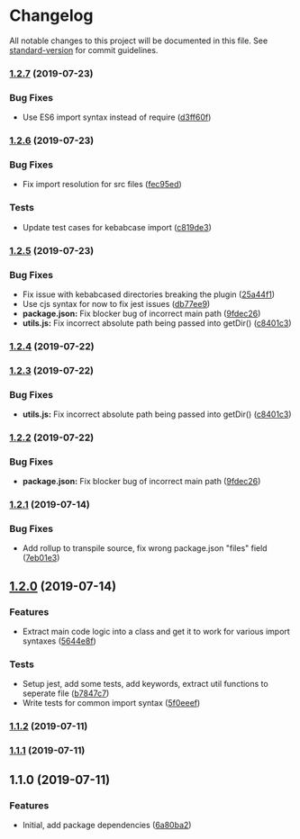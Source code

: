 # Changelog

All notable changes to this project will be documented in this file. See [standard-version](https://github.com/conventional-changelog/standard-version) for commit guidelines.

### [1.2.7](https://github.com/bluepropane/babel-plugin-import-dir/compare/v1.2.6...v1.2.7) (2019-07-23)


### Bug Fixes

* Use ES6 import syntax instead of require ([d3ff60f](https://github.com/bluepropane/babel-plugin-import-dir/commit/d3ff60f))



### [1.2.6](https://github.com/bluepropane/babel-plugin-import-dir/compare/v1.2.5...v1.2.6) (2019-07-23)


### Bug Fixes

* Fix import resolution for src files ([fec95ed](https://github.com/bluepropane/babel-plugin-import-dir/commit/fec95ed))


### Tests

* Update test cases for kebabcase import ([c819de3](https://github.com/bluepropane/babel-plugin-import-dir/commit/c819de3))



### [1.2.5](https://github.com/bluepropane/babel-plugin-import-dir/compare/v1.2.1...v1.2.5) (2019-07-23)


### Bug Fixes

* Fix issue with kebabcased directories breaking the plugin ([25a44f1](https://github.com/bluepropane/babel-plugin-import-dir/commit/25a44f1))
* Use cjs syntax for now to fix jest issues ([db77ee9](https://github.com/bluepropane/babel-plugin-import-dir/commit/db77ee9))
* **package.json:** Fix blocker bug of incorrect main path ([9fdec26](https://github.com/bluepropane/babel-plugin-import-dir/commit/9fdec26))
* **utils.js:** Fix incorrect absolute path being passed into getDir() ([c8401c3](https://github.com/bluepropane/babel-plugin-import-dir/commit/c8401c3))



### [1.2.4](https://github.com/bluepropane/babel-plugin-import-dir/compare/v1.2.3...v1.2.4) (2019-07-22)



### [1.2.3](https://github.com/bluepropane/babel-plugin-import-dir/compare/v1.2.2...v1.2.3) (2019-07-22)


### Bug Fixes

* **utils.js:** Fix incorrect absolute path being passed into getDir() ([c8401c3](https://github.com/bluepropane/babel-plugin-import-dir/commit/c8401c3))



### [1.2.2](https://github.com/bluepropane/babel-plugin-import-dir/compare/v1.2.1...v1.2.2) (2019-07-22)


### Bug Fixes

* **package.json:** Fix blocker bug of incorrect main path ([9fdec26](https://github.com/bluepropane/babel-plugin-import-dir/commit/9fdec26))



### [1.2.1](https://github.com/bluepropane/babel-plugin-import-dir/compare/v1.2.0...v1.2.1) (2019-07-14)


### Bug Fixes

* Add rollup to transpile source, fix wrong package.json "files" field ([7eb01e3](https://github.com/bluepropane/babel-plugin-import-dir/commit/7eb01e3))



## [1.2.0](https://github.com/bluepropane/babel-plugin-import-dir/compare/v1.1.2...v1.2.0) (2019-07-14)


### Features

* Extract main code logic into a class and get it to work for various import syntaxes ([5644e8f](https://github.com/bluepropane/babel-plugin-import-dir/commit/5644e8f))


### Tests

* Setup jest, add some tests, add keywords, extract util functions to seperate file ([b7847c7](https://github.com/bluepropane/babel-plugin-import-dir/commit/b7847c7))
* Write tests for common import syntax ([5f0eeef](https://github.com/bluepropane/babel-plugin-import-dir/commit/5f0eeef))



### [1.1.2](https://github.com/bluepropane/babel-plugin-import-dir/compare/v1.1.1...v1.1.2) (2019-07-11)



### [1.1.1](https://github.com/bluepropane/babel-plugin-import-dir/compare/v1.1.0...v1.1.1) (2019-07-11)



## 1.1.0 (2019-07-11)


### Features

* Initial, add package dependencies ([6a80ba2](https://github.com/bluepropane/babel-plugin-import-dir/commit/6a80ba2))
